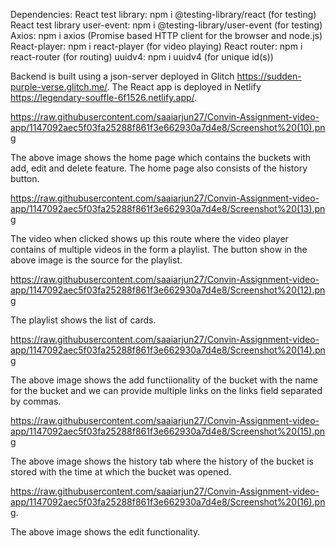 Dependencies:
React test library: npm i @testing-library/react (for testing)
React test library user-event: npm i @testing-library/user-event (for testing)
Axios: npm i axios (Promise based HTTP client for the browser and node.js)
React-player: npm i react-player (for video playing)
React router: npm i react-router (for routing)
uuidv4: npm i uuidv4 (for unique id(s))

Backend is built using a json-server deployed in Glitch https://sudden-purple-verse.glitch.me/.
The React app is deployed in Netlify https://legendary-souffle-6f1526.netlify.app/.

https://raw.githubusercontent.com/saaiarjun27/Convin-Assignment-video-app/1147092aec5f03fa25288f861f3e662930a7d4e8/Screenshot%20(10).png

The above image shows the home page which contains the buckets with add, edit and delete feature. The home page also consists of the history button.

https://raw.githubusercontent.com/saaiarjun27/Convin-Assignment-video-app/1147092aec5f03fa25288f861f3e662930a7d4e8/Screenshot%20(13).png

The video when clicked shows up this route where the video player contains of multiple videos in the form a playlist. The button show in the above image is the source for the playlist.

https://raw.githubusercontent.com/saaiarjun27/Convin-Assignment-video-app/1147092aec5f03fa25288f861f3e662930a7d4e8/Screenshot%20(12).png

The playlist shows the list of cards.

https://raw.githubusercontent.com/saaiarjun27/Convin-Assignment-video-app/1147092aec5f03fa25288f861f3e662930a7d4e8/Screenshot%20(14).png

The above image shows the add functiionality of the bucket with the name for the bucket and we can provide multiple links on the links field separated by commas.

https://raw.githubusercontent.com/saaiarjun27/Convin-Assignment-video-app/1147092aec5f03fa25288f861f3e662930a7d4e8/Screenshot%20(15).png

The above image shows the history tab where the history of the bucket is stored with the time at which the bucket was opened.

https://raw.githubusercontent.com/saaiarjun27/Convin-Assignment-video-app/1147092aec5f03fa25288f861f3e662930a7d4e8/Screenshot%20(16).png.

The above image shows the edit functionality.
